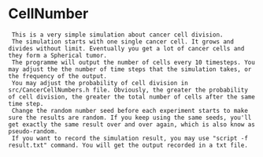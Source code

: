 # CellNumber
     This is a very simple simulation about cancer cell division.
     The simulation starts with one single cancer cell. It grows and divides without limit. Eventually you get a lot of cancer cells and they form a Spherical tumor.
     The programme will output the number of cells every 10 timesteps. You may adjust the the number of time steps that the simulation takes, or the frequency of the output.
     You may adjust the probability of cell division in src/CancerCellNumbers.h file. Obviously, the greater the probability of cell division, the greater the total number of cells after the same time step.
     Change the random number seed before each experiment starts to make sure the results are random. If you keep using the same seeds, you'll get exactly the same result over and over again, which is also know as pseudo-random.
     If you want to record the simulation result, you may use "script -f result.txt" command. You will get the output recorded in a txt file.
